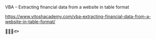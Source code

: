 VBA – Extracting financial data from a website in table format

https://www.vitoshacademy.com/vba-extracting-financial-data-from-a-website-in-table-format/

:cactus::cat::dog::fish:
